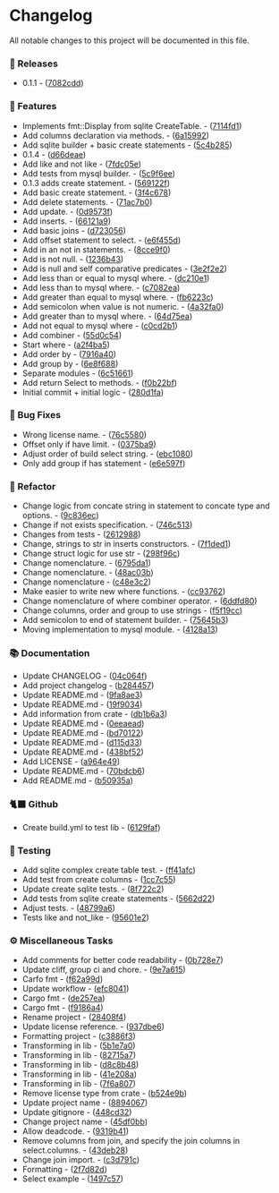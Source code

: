# Changelog

All notable changes to this project will be documented in this file.


### 📢 Releases

- 0.1.1 - ([7082cdd](https://github.com/dayvsonspacca/lua-sql-builder/commit/7082cddf92bedd79bdce50bda08c9a94e40c1c14))

### 🚀 Features

- Implements fmt::Display from sqlite CreateTable. - ([7114fd1](https://github.com/dayvsonspacca/lua-sql-builder/commit/7114fd137b944407145f638bde6a27daea49bff3))
- Add columns declaration via methods. - ([6a15992](https://github.com/dayvsonspacca/lua-sql-builder/commit/6a15992525ff6e5a59b5e61b735866af43b26f87))
- Add sqlite builder + basic create statements - ([5c4b285](https://github.com/dayvsonspacca/lua-sql-builder/commit/5c4b2855b68d441cbaec8a68bdfb6697cd9530b2))
- 0.1.4 - ([d66deae](https://github.com/dayvsonspacca/lua-sql-builder/commit/d66deaebc09a1fdbd9df764141b08c901d12f3ef))
- Add like and not like - ([7fdc05e](https://github.com/dayvsonspacca/lua-sql-builder/commit/7fdc05e7dbd9b84c9606d7d475a0feebd5857dee))
- Add tests from mysql builder. - ([5c9f6ee](https://github.com/dayvsonspacca/lua-sql-builder/commit/5c9f6eec1e626ef1cd6d5e0ec5b514a54f85a0cf))
- 0.1.3 adds create statement. - ([569122f](https://github.com/dayvsonspacca/lua-sql-builder/commit/569122fbd1113e2ff32a28fbb83c8965fddd7599))
- Add basic create statement. - ([3f4c678](https://github.com/dayvsonspacca/lua-sql-builder/commit/3f4c678fe9d93cd8351460ba60849ec1b8bb1e04))
- Add delete statements. - ([71ac7b0](https://github.com/dayvsonspacca/lua-sql-builder/commit/71ac7b0353f393e4933075c320d914d69e6e93d9))
- Add update. - ([0d9573f](https://github.com/dayvsonspacca/lua-sql-builder/commit/0d9573f0869aec758ece3eaedc646b825b0bb4fb))
- Add inserts. - ([66121a9](https://github.com/dayvsonspacca/lua-sql-builder/commit/66121a97fa6338ae2eb2a8c9d4c5f74e7d0f8be0))
- Add basic joins - ([d723056](https://github.com/dayvsonspacca/lua-sql-builder/commit/d7230566394f64fdb6b87b9e98c88b19a96af2f9))
- Add offset statement to select. - ([e6f455d](https://github.com/dayvsonspacca/lua-sql-builder/commit/e6f455d58dd370c25d5fb89d3a62a44dc8658108))
- Add in an not in statements. - ([8cce9f0](https://github.com/dayvsonspacca/lua-sql-builder/commit/8cce9f0b35cb3e45c5817981977dfd52d813e1f1))
- Add is not null. - ([1236b43](https://github.com/dayvsonspacca/lua-sql-builder/commit/1236b437bcc3b730baac91139e555f8f41915e4f))
- Add is null and self comparative predicates - ([3e2f2e2](https://github.com/dayvsonspacca/lua-sql-builder/commit/3e2f2e2761ec96d944bda6005de09e0bc51eddc0))
- Add less than or equal to mysql where. - ([dc210e1](https://github.com/dayvsonspacca/lua-sql-builder/commit/dc210e1504fbcbd0e425c2c1dfaf4b5248f2a4de))
- Add less than to mysql where. - ([c7082ea](https://github.com/dayvsonspacca/lua-sql-builder/commit/c7082eac28dfc8b88c458a3925f2dfbdcd3ae71e))
- Add greater than equal to mysql where. - ([fb6223c](https://github.com/dayvsonspacca/lua-sql-builder/commit/fb6223c65321fc594093bf41fa587fb4fa047521))
- Add semicolon when value is not numeric. - ([4a32fa0](https://github.com/dayvsonspacca/lua-sql-builder/commit/4a32fa085f91991c5dda0bd1d89e0fed6e2e42c4))
- Add greater than to mysql where. - ([64d75ea](https://github.com/dayvsonspacca/lua-sql-builder/commit/64d75eabe97e11a7ea924cdad951ae982e48a59e))
- Add not equal to mysql where - ([c0cd2b1](https://github.com/dayvsonspacca/lua-sql-builder/commit/c0cd2b1132493972c1558f058a869a00f6373e86))
- Add combiner - ([55d0c54](https://github.com/dayvsonspacca/lua-sql-builder/commit/55d0c541f4fc0e9a5587743a77194ffa4627f0b8))
- Start where - ([a2f4ba5](https://github.com/dayvsonspacca/lua-sql-builder/commit/a2f4ba5590f041bf588072f56cd1980ecfb8561d))
- Add order by - ([7916a40](https://github.com/dayvsonspacca/lua-sql-builder/commit/7916a40af96e0a97803d62e2e9c2846777b70e14))
- Add group by - ([6e8f688](https://github.com/dayvsonspacca/lua-sql-builder/commit/6e8f6882a9a05a1faaca43c0bf81fdb193fd260f))
- Separate modules - ([6c51661](https://github.com/dayvsonspacca/lua-sql-builder/commit/6c5166184c2f8f3c52a2f9ee66a494130dce5e5b))
- Add return Select to methods. - ([f0b22bf](https://github.com/dayvsonspacca/lua-sql-builder/commit/f0b22bfa3aca00d4b2a0f429f29f5fa282e2a2ef))
- Initial commit + initial logic - ([280d1fa](https://github.com/dayvsonspacca/lua-sql-builder/commit/280d1fa6a5b70e78059dfc9fd3c829d82e78dc0a))

### 🐛 Bug Fixes

- Wrong license name. - ([76c5580](https://github.com/dayvsonspacca/lua-sql-builder/commit/76c55800a315ec44f486d9265e32051db0548969))
- Offset only if have limit. - ([0375ba9](https://github.com/dayvsonspacca/lua-sql-builder/commit/0375ba92e6d6c95540ddc8924f87ca00b8b5789f))
- Adjust order of build select string. - ([ebc1080](https://github.com/dayvsonspacca/lua-sql-builder/commit/ebc1080a3b3bfe9be69656536b83328e90079144))
- Only add group if has statement - ([e6e597f](https://github.com/dayvsonspacca/lua-sql-builder/commit/e6e597f131cab38b24f81fbd53bf58a9ebc491aa))

### 🚜 Refactor

- Change logic from concate string in statement to concate type and options. - ([9c836ec](https://github.com/dayvsonspacca/lua-sql-builder/commit/9c836ec5c5a45c3ebe7e96d8f95563982610f27c))
- Change if not exists specification. - ([746c513](https://github.com/dayvsonspacca/lua-sql-builder/commit/746c513f6b3681ccd818d0981a61d7447b389f72))
- Changes from tests - ([2612988](https://github.com/dayvsonspacca/lua-sql-builder/commit/2612988b2a1ff773e1b5530f7a7fbaa3ec4038ba))
- Change, strings to str in inserts constructors. - ([7f1ded1](https://github.com/dayvsonspacca/lua-sql-builder/commit/7f1ded14e37683a40031fa3dc9fa64ece75f471f))
- Change struct logic for use str - ([298f96c](https://github.com/dayvsonspacca/lua-sql-builder/commit/298f96c7c94c327787fb62e54c8c8b3f4fc43265))
- Change nomenclature. - ([6795da1](https://github.com/dayvsonspacca/lua-sql-builder/commit/6795da1246b8b12b17fbad4c2d88351ab12fbae7))
- Change nomenclature. - ([48ac03b](https://github.com/dayvsonspacca/lua-sql-builder/commit/48ac03bb2db0f9a491202921a17716afc851a779))
- Change nomenclature - ([c48e3c2](https://github.com/dayvsonspacca/lua-sql-builder/commit/c48e3c241607956eabdea408a3747ae559c0c909))
- Make easier to write new where functions. - ([cc93762](https://github.com/dayvsonspacca/lua-sql-builder/commit/cc93762f8200a126cb1b237d22c27df1830691e5))
- Change nomenclature of where combiner operator. - ([6ddfd80](https://github.com/dayvsonspacca/lua-sql-builder/commit/6ddfd8019316666f402e1032d36d61d7752a6ac3))
- Change columns, order and group to use strings - ([f5f19cc](https://github.com/dayvsonspacca/lua-sql-builder/commit/f5f19cc3334e47eb5f18dbeee1b6a42eb9f6f598))
- Add semicolon to end of statement builder. - ([75645b3](https://github.com/dayvsonspacca/lua-sql-builder/commit/75645b362e170a4db014920943984a9597031d6f))
- Moving implementation to mysql module. - ([4128a13](https://github.com/dayvsonspacca/lua-sql-builder/commit/4128a13873d05f07430c20010a2b485ab539b82f))

### 📚 Documentation

- Update CHANGELOG - ([04c064f](https://github.com/dayvsonspacca/lua-sql-builder/commit/04c064f111b611454c5463ec374caff39663c2ea))
- Add project changelog - ([b284457](https://github.com/dayvsonspacca/lua-sql-builder/commit/b284457edfcbe9abc6faa34583a1e744d5976826))
- Update README.md - ([9fa8ae3](https://github.com/dayvsonspacca/lua-sql-builder/commit/9fa8ae377a578ca4bb5d20aadba26ada0026b744))
- Update README.md - ([19f9034](https://github.com/dayvsonspacca/lua-sql-builder/commit/19f903407e3f41f47dbb90341e8687ae4d3d74ef))
- Add information from crate - ([db1b6a3](https://github.com/dayvsonspacca/lua-sql-builder/commit/db1b6a3719f8b673f2d15985b18e4e27bb814475))
- Update README.md - ([0eeaead](https://github.com/dayvsonspacca/lua-sql-builder/commit/0eeaeaddfcb725609c962548dfadf59edd8d6380))
- Update README.md - ([bd70122](https://github.com/dayvsonspacca/lua-sql-builder/commit/bd70122560576781e29c4bccacbb60e612ef3663))
- Update README.md - ([d115d33](https://github.com/dayvsonspacca/lua-sql-builder/commit/d115d335b47d2f01f2e2ee46673663a5997b3003))
- Update README.md - ([438bf52](https://github.com/dayvsonspacca/lua-sql-builder/commit/438bf5264b3e93346ba6a5a7d0c4da94949a5a27))
- Add LICENSE - ([a964e49](https://github.com/dayvsonspacca/lua-sql-builder/commit/a964e49e901c46a2a1487796334c755802954b5b))
- Update README.md - ([70bdcb6](https://github.com/dayvsonspacca/lua-sql-builder/commit/70bdcb63ed0abd5aa01cac3f9d9bf378cfb86fcd))
- Add README.md - ([b50935a](https://github.com/dayvsonspacca/lua-sql-builder/commit/b50935a35cd1a64e33bca2a3c58db4917240073d))

### 🐈‍⬛ Github

- Create build.yml to test lib - ([6129faf](https://github.com/dayvsonspacca/lua-sql-builder/commit/6129faf4e916324f4fec88d58c4390d6560bcd7d))

### 🧪 Testing

- Add sqlite complex create table test. - ([ff41afc](https://github.com/dayvsonspacca/lua-sql-builder/commit/ff41afcc11f539a5b9215c71fbe5e168b10fbfe1))
- Add test from create columns - ([1cc7c55](https://github.com/dayvsonspacca/lua-sql-builder/commit/1cc7c554469c86223527b6902051456a4b867409))
- Update create sqlite tests. - ([8f722c2](https://github.com/dayvsonspacca/lua-sql-builder/commit/8f722c2b94d214a4199736b939a3cb8ba77e8358))
- Add tests from sqlite create statements - ([5662d22](https://github.com/dayvsonspacca/lua-sql-builder/commit/5662d22a43800d2c673ce6e5c520331956a85bbf))
- Adjust tests. - ([48799a6](https://github.com/dayvsonspacca/lua-sql-builder/commit/48799a60d2a7d606a157fac397076c7bc62539bf))
- Tests like and not_like - ([95601e2](https://github.com/dayvsonspacca/lua-sql-builder/commit/95601e257f08e20e440404721de6cea2b635e1a7))

### ⚙️ Miscellaneous Tasks

- Add comments for better code readability - ([0b728e7](https://github.com/dayvsonspacca/lua-sql-builder/commit/0b728e76c0c9cac84533729898a76a65ec165f59))
- Update cliff, group ci and chore. - ([9e7a615](https://github.com/dayvsonspacca/lua-sql-builder/commit/9e7a615f63479847d0de2b8c4254d0ff9525400c))
- Carfo fmt - ([f62a99d](https://github.com/dayvsonspacca/lua-sql-builder/commit/f62a99d36607ec343a9bfdeb312c484accc42ccf))
- Update workflow - ([efc8041](https://github.com/dayvsonspacca/lua-sql-builder/commit/efc8041e3315c7a534e1ccc1ccf9e2b69319766f))
- Cargo fmt - ([de257ea](https://github.com/dayvsonspacca/lua-sql-builder/commit/de257ea6dfe16b8d43a0cd6d2b6a3bd763c7de3f))
- Cargo fmt - ([f9186a4](https://github.com/dayvsonspacca/lua-sql-builder/commit/f9186a40f316ec0e27884a0be5b7cff31cf96dbb))
- Rename project - ([28408f4](https://github.com/dayvsonspacca/lua-sql-builder/commit/28408f416b80577a3a5deadde44348f138e863db))
- Update license reference. - ([937dbe6](https://github.com/dayvsonspacca/lua-sql-builder/commit/937dbe6e9409a9b87fa9fb3b8e2ec16c7d508ec0))
- Formatting project - ([c3886f3](https://github.com/dayvsonspacca/lua-sql-builder/commit/c3886f3924cc8e08c19c4f3ed9e05ce7bc1f4732))
- Transforming in lib - ([5b1e7a0](https://github.com/dayvsonspacca/lua-sql-builder/commit/5b1e7a004f3e6fca557ac0a29528b03979867a81))
- Transforming in lib - ([82715a7](https://github.com/dayvsonspacca/lua-sql-builder/commit/82715a706bc201069f2aff4197350f7653927c4f))
- Transforming in lib - ([d8c8b48](https://github.com/dayvsonspacca/lua-sql-builder/commit/d8c8b483e54c90bb4e1bc169848a1c055d125829))
- Transforming in lib - ([41e208a](https://github.com/dayvsonspacca/lua-sql-builder/commit/41e208a977ae838ec68a1d02079c788aed13169f))
- Transforming in lib - ([7f6a807](https://github.com/dayvsonspacca/lua-sql-builder/commit/7f6a807fce1b7fc9153e7f174c80e83b48651744))
- Remove license type from crate - ([b524e9b](https://github.com/dayvsonspacca/lua-sql-builder/commit/b524e9b0b1fa5ae5a5858012580c952b50a157e2))
- Update project name - ([8894067](https://github.com/dayvsonspacca/lua-sql-builder/commit/8894067347a620b041e852585234ba3a411a2a5a))
- Update gitignore - ([448cd32](https://github.com/dayvsonspacca/lua-sql-builder/commit/448cd328b00fc641d74c490c792b6f9c80c7bbd3))
- Change project name - ([45df0bb](https://github.com/dayvsonspacca/lua-sql-builder/commit/45df0bb5869f7347d1ba38313fcf0b4af7cd3aad))
- Allow deadcode. - ([9319b41](https://github.com/dayvsonspacca/lua-sql-builder/commit/9319b4101dfbb57b6fd9e8ac48a6624c64dfb408))
- Remove columns from join, and specify the join columns in select.columns. - ([43deb28](https://github.com/dayvsonspacca/lua-sql-builder/commit/43deb285e458216c84e4b86d6f018af7f16644fe))
- Change join import. - ([c3d791c](https://github.com/dayvsonspacca/lua-sql-builder/commit/c3d791c3398516cbfb2d605d384ed092e2ddc487))
- Formatting - ([2f7d82d](https://github.com/dayvsonspacca/lua-sql-builder/commit/2f7d82d88da68c2ed7f8f86f9dcab2180d2e1d19))
- Select example - ([1497c57](https://github.com/dayvsonspacca/lua-sql-builder/commit/1497c57e23f9c25c0b22106004a79d4babd12723))

<!-- generated by git-cliff -->

